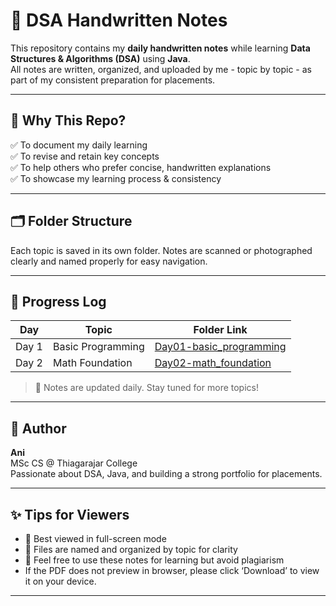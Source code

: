 # 📒 DSA Handwritten Notes

This repository contains my **daily handwritten notes** while learning **Data Structures & Algorithms (DSA)** using **Java**.  
All notes are written, organized, and uploaded by me - topic by topic - as part of my consistent preparation for placements.

---

## 🎯 Why This Repo?
✅ To document my daily learning  
✅ To revise and retain key concepts  
✅ To help others who prefer concise, handwritten explanations  
✅ To showcase my learning process & consistency

---

## 🗂️ Folder Structure
Each topic is saved in its own folder. Notes are scanned or photographed clearly and named properly for easy navigation.

---

## 📆 Progress Log

| Day   | Topic                | Folder Link                    |
|-------|----------------------|--------------------------------|
| Day 1 | Basic Programming    | [Day01-basic_programming](./Day01-basic_programming) |
| Day 2 | Math Foundation      | [Day02-math_foundation](./Day02-math_foundation) |

> 📝 Notes are updated daily. Stay tuned for more topics!

---

## 📌 Author

**Ani**  
MSc CS @ Thiagarajar College  
Passionate about DSA, Java, and building a strong portfolio for placements.

---

## ✨ Tips for Viewers

- 📖 Best viewed in full-screen mode
- 🧹 Files are named and organized by topic for clarity
- 🤝 Feel free to use these notes for learning but avoid plagiarism
- If the PDF does not preview in browser, please click ‘Download’ to view it on your device.
---
